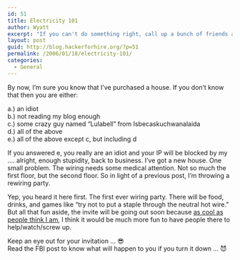 ```yaml
---
id: 51
title: Electricity 101
author: Wyatt
excerpt: "If you can't do something right, call up a bunch of friends and have them help you do it wrong."
layout: post
guid: http://blog.hackerforhire.org/?p=51
permalink: /2006/01/18/electricity-101/
categories:
  - General
---
```

By now, I&#8217;m sure you know that I&#8217;ve purchased a house. If you don&#8217;t know that then you are either: 

a.) an idiot  
b.) not reading my blog enough  
c.) some crazy guy named &#8220;Lulabell&#8221; from Isbecaskuchwanalaida  
d.) all of the above  
e.) all of the above except c, but including d

If you answered e, you really are an idiot and your IP will be blocked by my &#8230;. alright, enough stupidity, back to business. I&#8217;ve got a new house. One small problem. The wiring needs some medical attention. Not so much the first floor, but the second floor. So in light of a previous post, I&#8217;m throwing a rewiring party.

Yep, you heard it here first. The first ever wiring party. There will be food, drinks, and games like &#8220;try not to put a staple through the neutral hot wire.&#8221; But all that fun aside, the invite will be going out soon because [as cool as people think I am][1], I think it would be much more fun to have people there to help/watch/screw up.

Keep an eye out for your invitation &#8230; 😎  
Read the FBI post to know what will happen to you if you turn it down &#8230; 😈

 [1]: http://blog.hackerforhire.org/?p=39